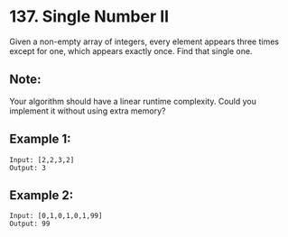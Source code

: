 # 137. Single Number II

Given a non-empty array of integers, every element appears three times except for one, which appears exactly once. Find that single one.

## Note:

Your algorithm should have a linear runtime complexity. Could you implement it without using extra memory?

## Example 1:

```
Input: [2,2,3,2]
Output: 3
```

## Example 2:

```
Input: [0,1,0,1,0,1,99]
Output: 99
```